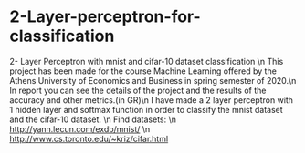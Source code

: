 # 2-Layer-perceptron-for-classification
2- Layer Perceptron with mnist and cifar-10 dataset classification \n
This project has been made for the course Machine Learning offered by the Athens University of Economics and Business in spring semester of 2020.\n
In report you can see the details of the project and the results of the accuracy and other metrics.(in GR)\n
I have made a 2 layer perceptron with 1 hidden layer and softmax function in order to classify the mnist dataset and the cifar-10 dataset.
\n
Find datasets: \n http://yann.lecun.com/exdb/mnist/ \n
http://www.cs.toronto.edu/~kriz/cifar.html
